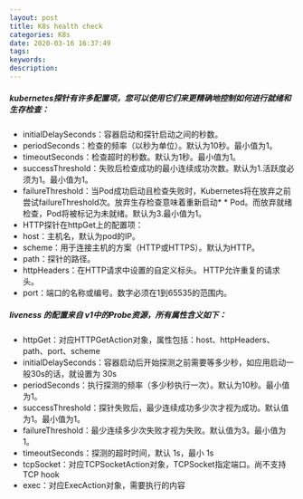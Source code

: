 ```yaml
---
layout: post
title: K8s health check
categories: K8s
date: 2020-03-16 16:37:49
tags:
keywords:
description:
---
```


##### kubernetes探针有许多配置项，您可以使用它们来更精确地控制如何进行就绪和生存检查：
* initialDelaySeconds：容器启动和探针启动之间的秒数。
* periodSeconds：检查的频率（以秒为单位）。默认为10秒。最小值为1。
* timeoutSeconds：检查超时的秒数。默认为1秒。最小值为1。
* successThreshold：失败后检查成功的最小连续成功次数。默认为1.活跃度必须为1。最小值为1。
* failureThreshold：当Pod成功启动且检查失败时，Kubernetes将在放弃之前尝试failureThreshold次。放弃生存检查意味着重新启动* * Pod。而放弃就绪检查，Pod将被标记为未就绪。默认为3.最小值为1。
* HTTP探针在httpGet上的配置项：
* host：主机名，默认为pod的IP。
* scheme：用于连接主机的方案（HTTP或HTTPS）。默认为HTTP。
* path：探针的路径。
* httpHeaders：在HTTP请求中设置的自定义标头。 HTTP允许重复的请求头。
* port：端口的名称或编号。数字必须在1到65535的范围内。

##### liveness 的配置来自 v1中的Probe资源，所有属性含义如下：
* httpGet：对应HTTPGetAction对象，属性包括：host、httpHeaders、path、port、scheme
* initialDelaySeconds：容器启动后开始探测之前需要等多少秒，如应用启动一般30s的话，就设置为 30s
* periodSeconds：执行探测的频率（多少秒执行一次）。默认为10秒。最小值为1。
* successThreshold：探针失败后，最少连续成功多少次才视为成功。默认值为1。最小值为1。
* failureThreshold：最少连续多少次失败才视为失败。默认值为3。最小值为1。
* timeoutSeconds：探测的超时时间，默认 1s，最小 1s
* tcpSocket：对应TCPSocketAction对象，TCPSocket指定端口。尚不支持TCP hook
* exec：对应ExecAction对象，需要执行的内容

